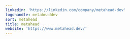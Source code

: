 ```yaml
---
linkedin: 'https://linkedin.com/company/metahead-dev'
logohandle: metaheaddev
sort: metahead
title: metahead
website: 'https://www.metahead.dev/'
---
```

